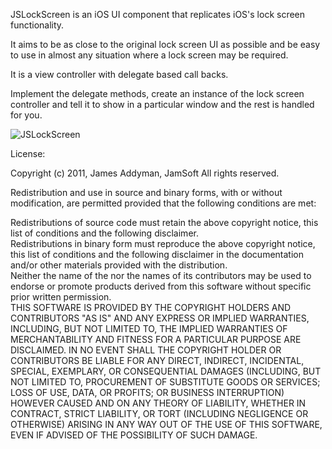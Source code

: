 JSLockScreen is an iOS UI component that replicates iOS's lock screen functionality.

It aims to be as close to the original lock screen UI as possible and be easy to use in almost any situation where a lock screen may be required.

It is a view controller with delegate based call backs.

Implement the delegate methods, create an instance of the lock screen controller and tell it to show in a particular window and the rest is handled for you.

![JSLockScreen](http://jamsoftonline.com/images/screens/jslockscreen.png)

License:

Copyright (c) 2011, James Addyman, JamSoft
All rights reserved.

Redistribution and use in source and binary forms, with or without modification, are permitted provided that the following conditions are met:  

Redistributions of source code must retain the above copyright notice, this list of conditions and the following disclaimer.  
Redistributions in binary form must reproduce the above copyright notice, this list of conditions and the following disclaimer in the documentation and/or other materials provided with the distribution.  
Neither the name of the <ORGANIZATION> nor the names of its contributors may be used to endorse or promote products derived from this software without specific prior written permission.  
THIS SOFTWARE IS PROVIDED BY THE COPYRIGHT HOLDERS AND CONTRIBUTORS "AS IS" AND ANY EXPRESS OR IMPLIED WARRANTIES, INCLUDING, BUT NOT LIMITED TO, THE IMPLIED WARRANTIES OF MERCHANTABILITY AND FITNESS FOR A PARTICULAR PURPOSE ARE DISCLAIMED. IN NO EVENT SHALL THE COPYRIGHT HOLDER OR CONTRIBUTORS BE LIABLE FOR ANY DIRECT, INDIRECT, INCIDENTAL, SPECIAL, EXEMPLARY, OR CONSEQUENTIAL DAMAGES (INCLUDING, BUT NOT LIMITED TO, PROCUREMENT OF SUBSTITUTE GOODS OR SERVICES; LOSS OF USE, DATA, OR PROFITS; OR BUSINESS INTERRUPTION) HOWEVER CAUSED AND ON ANY THEORY OF LIABILITY, WHETHER IN CONTRACT, STRICT LIABILITY, OR TORT (INCLUDING NEGLIGENCE OR OTHERWISE) ARISING IN ANY WAY OUT OF THE USE OF THIS SOFTWARE, EVEN IF ADVISED OF THE POSSIBILITY OF SUCH DAMAGE.  


